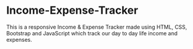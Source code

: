 # Income-Expense-Tracker
This is a responsive Income & Expense Tracker made using HTML, CSS, Bootstrap and JavaScript which track our day to day life income and expenses.
